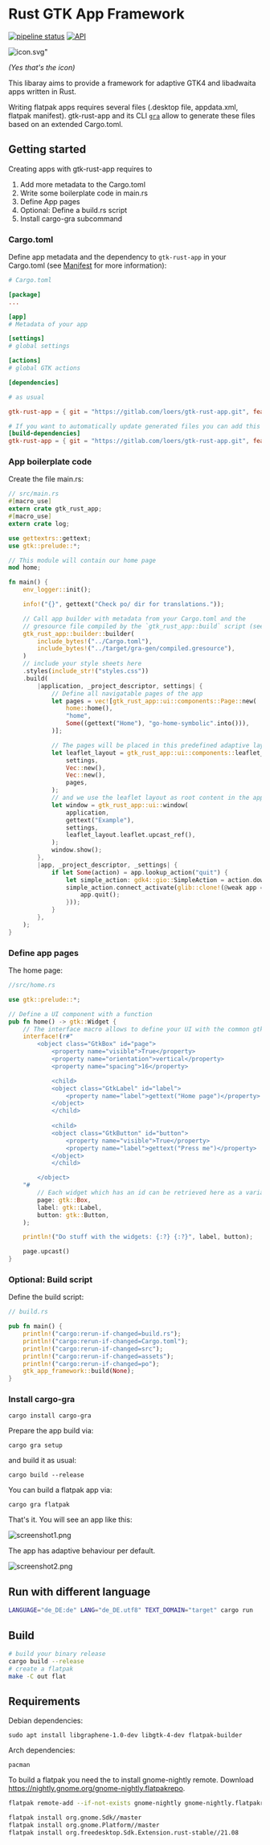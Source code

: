 # Rust GTK App Framework

[![pipeline status](https://gitlab.com/loers/gtk-rust-app/badges/main/pipeline.svg)](https://gitlab.com/loers/gtk-rust-app/-/commits/main)
[![API](https://docs.rs/gtk-rust-app/badge.svg)](https://docs.rs/gtk-rust-app)

![icon.svg"](icon.svg)

*(Yes that's the icon)*

This libaray aims to provide a framework for adaptive GTK4 and libadwaita apps written in Rust.

Writing flatpak apps requires several files (.desktop file, appdata.xml, flatpak manifest). gtk-rust-app and its CLI [`gra`](https://gitlab.com/loers/cargo-gra) allow to generate these files based on an extended Cargo.toml.

## Getting started

Creating apps with gtk-rust-app requires to
1. Add more metadata to the Cargo.toml
2. Write some boilerplate code in main.rs
3. Define App pages
4. Optional: Define a build.rs script
5. Install cargo-gra subcommand

### Cargo.toml

Define app metadata and the dependency to `gtk-rust-app` in your Cargo.toml (see [Manifest](docs/Manifest.md) for more information):

```toml
# Cargo.toml

[package]
...

[app]
# Metadata of your app

[settings]
# global settings

[actions]
# global GTK actions

[dependencies]

# as usual

gtk-rust-app = { git = "https://gitlab.com/loers/gtk-rust-app.git", features = [ "ui" ] }

# If you want to automatically update generated files you can add this build dependency
[build-dependencies]
gtk-rust-app = { git = "https://gitlab.com/loers/gtk-rust-app.git", features = [ "build" ] }

```

### App boilerplate code

Create the file main.rs:

```rust
// src/main.rs
#[macro_use]
extern crate gtk_rust_app;
#[macro_use]
extern crate log;

use gettextrs::gettext;
use gtk::prelude::*;

// This module will contain our home page
mod home;

fn main() {
    env_logger::init();

    info!("{}", gettext("Check po/ dir for translations."));

    // Call app builder with metadata from your Cargo.toml and the 
    // gresource file compiled by the `gtk_rust_app::build` script (see below).
    gtk_rust_app::builder::builder(
        include_bytes!("../Cargo.toml"),
        include_bytes!("../target/gra-gen/compiled.gresource"),
    )
    // include your style sheets here
    .styles(include_str!("styles.css"))
    .build(
        |application, _project_descriptor, settings| {
            // Define all navigatable pages of the app
            let pages = vec![gtk_rust_app::ui::components::Page::new(
                home::home(),
                "home",
                Some((gettext("Home"), "go-home-symbolic".into())),
            )];

            // The pages will be placed in this predefined adaptive layout.
            let leaflet_layout = gtk_rust_app::ui::components::leaflet_layout(
                settings,
                Vec::new(),
                Vec::new(),
                pages,
            );
            // and we use the leaflet layout as root content in the apps window.
            let window = gtk_rust_app::ui::window(
                application,
                gettext("Example"),
                settings,
                leaflet_layout.leaflet.upcast_ref(),
            );
            window.show();
        },
        |app, _project_descriptor, _settings| {
            if let Some(action) = app.lookup_action("quit") {
                let simple_action: gdk4::gio::SimpleAction = action.downcast().unwrap();
                simple_action.connect_activate(glib::clone!(@weak app => move |_, _| {
                    app.quit();
                }));
            }
        },
    );
}
```

### Define app pages

The home page:
```rust
//src/home.rs

use gtk::prelude::*;

// Define a UI component with a function
pub fn home() -> gtk::Widget {
    // The interface macro allows to define your UI with the common gtk ui XML structures.
    interface!(r#"
        <object class="GtkBox" id="page">
            <property name="visible">True</property>
            <property name="orientation">vertical</property>
            <property name="spacing">16</property>

            <child>
            <object class="GtkLabel" id="label">
                <property name="label">gettext("Home page")</property>
            </object>
            </child>
            
            <child>
            <object class="GtkButton" id="button">
                <property name="visible">True</property>
                <property name="label">gettext("Press me")</property>
            </object>
            </child>

        </object>
    "#
        // Each widget which has an id can be retrieved here as a variable.
        page: gtk::Box,
        label: gtk::Label,
        button: gtk::Button,
    );

    println!("Do stuff with the widgets: {:?} {:?}", label, button);

    page.upcast()
}

```

### Optional: Build script

Define the build script:

```rust
// build.rs

pub fn main() {
    println!("cargo:rerun-if-changed=build.rs");
    println!("cargo:rerun-if-changed=Cargo.toml");
    println!("cargo:rerun-if-changed=src");
    println!("cargo:rerun-if-changed=assets");
    println!("cargo:rerun-if-changed=po");
    gtk_app_framework::build(None);
}
```

### Install cargo-gra

```
cargo install cargo-gra 

```

Prepare the app build via:

```
cargo gra setup
```

and build it as usual:

```
cargo build --release
```

You can build a flatpak app via:

```
cargo gra flatpak
```

That's it. You will see an app like this:

![screenshot1.png](screenshot1.png)

The app has adaptive behaviour per default.

![screenshot2.png](screenshot2.png)

## Run with different language

```sh
LANGUAGE="de_DE:de" LANG="de_DE.utf8" TEXT_DOMAIN="target" cargo run
```

## Build

```sh
# build your binary release
cargo build --release
# create a flatpak
make -C out flat
```

## Requirements

Debian dependencies:

```
sudo apt install libgraphene-1.0-dev libgtk-4-dev flatpak-builder
```

Arch dependencies:
```
pacman
```

To build a flatpak you need the to install gnome-nightly remote. Download https://nightly.gnome.org/gnome-nightly.flatpakrepo.

```sh
flatpak remote-add --if-not-exists gnome-nightly gnome-nightly.flatpakrepo
```

```sh
flatpak install org.gnome.Sdk//master
flatpak install org.gnome.Platform//master
flatpak install org.freedesktop.Sdk.Extension.rust-stable//21.08
```

